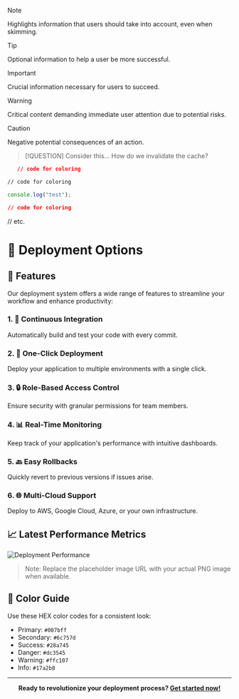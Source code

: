 > [!NOTE]
> Highlights information that users should take into account, even when skimming.

> [!TIP]
> Optional information to help a user be more successful.

> [!IMPORTANT]
> Crucial information necessary for users to succeed.

> [!WARNING]
> Critical content demanding immediate user attention due to potential risks.

> [!CAUTION]
> Negative potential consequences of an action.

> [!QUESTION] Consider this…
> How do we invalidate the cache?

```json
   // code for coloring
```

```html
// code for coloring
```

```js
console.log("test");
```

```css
// code for coloring
```

// etc.

# 🚀 Deployment Options

## 🌟 Features

Our deployment system offers a wide range of features to streamline your workflow and enhance productivity:

### 1. 🔄 Continuous Integration

Automatically build and test your code with every commit.

### 2. 🚀 One-Click Deployment

Deploy your application to multiple environments with a single click.

### 3. 🔒 Role-Based Access Control

Ensure security with granular permissions for team members.

### 4. 📊 Real-Time Monitoring

Keep track of your application's performance with intuitive dashboards.

### 5. 🔙 Easy Rollbacks

Quickly revert to previous versions if issues arise.

### 6. 🌐 Multi-Cloud Support

Deploy to AWS, Google Cloud, Azure, or your own infrastructure.

## 📈 Latest Performance Metrics

![Deployment Performance](https://via.placeholder.com/800x400.png?text=Deployment+Performance+Graph)

> Note: Replace the placeholder image URL with your actual PNG image when available.

## 🎨 Color Guide

Use these HEX color codes for a consistent look:

- Primary: `#007bff`
- Secondary: `#6c757d`
- Success: `#28a745`
- Danger: `#dc3545`
- Warning: `#ffc107`
- Info: `#17a2b8`

---

<div align="center">

**Ready to revolutionize your deployment process? [Get started now!](https://example.com/get-started)**

</div>
